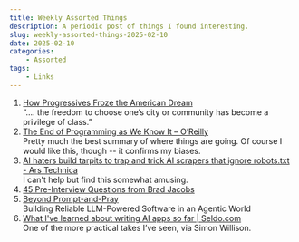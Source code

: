 ```yaml
---
title: Weekly Assorted Things
description: A periodic post of things I found interesting.
slug: weekly-assorted-things-2025-02-10
date: 2025-02-10
categories:
    - Assorted
tags:
    - Links
---
```




1. [How Progressives Froze the American Dream](https://www.theatlantic.com/magazine/archive/2025/03/american-geographic-social-mobility/681439/)\
  “…. the freedom to choose one’s city or community has become a privilege of class.”
1. [The End of Programming as We Know It – O’Reilly](https://www.oreilly.com/radar/the-end-of-programming-as-we-know-it/)\
  Pretty much the best summary of where things are going. Of course I would like this, though -- it confirms my biases.
1. [AI haters build tarpits to trap and trick AI scrapers that ignore robots.txt - Ars Technica](https://arstechnica.com/tech-policy/2025/01/ai-haters-build-tarpits-to-trap-and-trick-ai-scrapers-that-ignore-robots-txt/)\
  I can't help but find this somewhat amusing.
1. [45 Pre-Interview Questions from Brad Jacobs](https://davidcummings.org/2025/01/25/45-pre-interview-questions-from-brad-jacobs/)
1. [Beyond Prompt-and-Pray](https://www.oreilly.com/radar/beyond-prompt-and-pray/)\
  Building Reliable LLM-Powered Software in an Agentic World
1. [What I've learned about writing AI apps so far | Seldo.com](https://seldo.com/posts/what-ive-learned-about-writing-ai-apps-so-far)\
  One of the more practical takes I’ve seen, via Simon Willison.